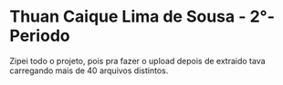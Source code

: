 # Thuan Caique Lima de Sousa - 2°-Periodo
Zipei todo o projeto, pois pra fazer o upload depois de extraido tava carregando mais de 40 arquivos distintos.
